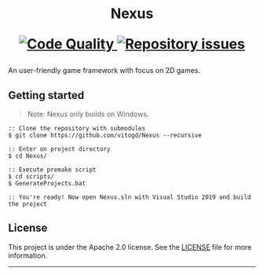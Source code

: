 <h1 align="center">
    Nexus

  <p align="center">
    <a href="https://app.codacy.com/gh/vitogd/Nexus?utm_source=github.com&utm_medium=referral&utm_content=vitogd/Nexus&utm_campaign=Badge_Grade" >
     <img alt="Code Quality" src="https://img.shields.io/codacy/grade/06c9f01ad7214c80a28043c4ee32521c?style=for-the-badge">
   </a>
    
   <a href="https://github.com/vitogd/Nexus/issues">
     <img alt="Repository issues" src="https://img.shields.io/github/issues-raw/vitogd/Nexus?style=for-the-badge">
   </a>
  </p>
</h1>

An user-friendly game framework with focus on 2D games.

## Getting started

> Note: Nexus only builds on Windows.

```console
:: Clone the repository with submodules
$ git clone https://github.com/vitogd/Nexus --recursive 

:: Enter on project directory
$ cd Nexus/

:: Execute premake script
$ cd scripts/
$ GenerateProjects.bat

:: You're ready! Now open Nexus.sln with Visual Studio 2019 and build the project
```

## License

This project is under the Apache 2.0 license. See the [LICENSE](https://github.com/vitogd/Nexus/blob/master/LICENSE) file for more information.

---
